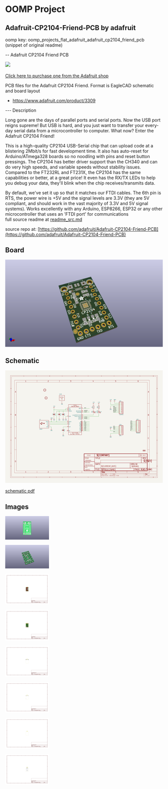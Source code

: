 # OOMP Project  
## Adafruit-CP2104-Friend-PCB  by adafruit  
  
oomp key: oomp_projects_flat_adafruit_adafruit_cp2104_friend_pcb  
(snippet of original readme)  
  
-- Adafruit CP2104 Friend PCB  
  
<a href="http://www.adafruit.com/products/3309"><img src="assets/image.jpg?raw=true" width="500px"><br/>  
Click here to purchase one from the Adafruit shop</a>  
  
PCB files for the Adafruit CP2104 Friend. Format is EagleCAD schematic and board layout  
* https://www.adafruit.com/product/3309  
  
--- Description  
  
Long gone are the days of parallel ports and serial ports. Now the USB port reigns supreme! But USB is hard, and you just want to transfer your every-day serial data from a microcontroller to computer. What now? Enter the Adafruit CP2104 Friend!  
  
This is a high-quality CP2104 USB-Serial chip that can upload code at a blistering 2Mbit/s for fast development time. It also has auto-reset for Arduino/ATmega328 boards so no noodling with pins and reset button pressings. The CP2104 has better driver support than the CH340 and can do very high speeds, and variable speeds without stability issues. Compared to the FT232RL and FT231X, the CP2104 has the same capabilities or better, at a great price! It even has the RX/TX LEDs to help you debug your data, they'll blink when the chip receives/transmits data.  
  
By default, we've set it up so that it matches our FTDI cables. The 6th pin is RTS, the power wire is +5V and the signal levels are 3.3V (they are 5V compliant, and should work in the vast majority of 3.3V and 5V signal systems). Works excellently with any Arduino, ESP8266, ESP32 or any other microcontroller that uses an 'FTDI port' for communications   
  full source readme at [readme_src.md](readme_src.md)  
  
source repo at: [https://github.com/adafruit/Adafruit-CP2104-Friend-PCB](https://github.com/adafruit/Adafruit-CP2104-Friend-PCB)  
## Board  
  
[![working_3d.png](working_3d_600.png)](working_3d.png)  
## Schematic  
  
[![working_schematic.png](working_schematic_600.png)](working_schematic.png)  
  
[schematic pdf](working_schematic.pdf)  
## Images  
  
[![working_3D_bottom.png](working_3D_bottom_140.png)](working_3D_bottom.png)  
  
[![working_3D_top.png](working_3D_top_140.png)](working_3D_top.png)  
  
[![working_assembly_page_01.png](working_assembly_page_01_140.png)](working_assembly_page_01.png)  
  
[![working_assembly_page_02.png](working_assembly_page_02_140.png)](working_assembly_page_02.png)  
  
[![working_assembly_page_03.png](working_assembly_page_03_140.png)](working_assembly_page_03.png)  
  
[![working_assembly_page_04.png](working_assembly_page_04_140.png)](working_assembly_page_04.png)  
  
[![working_assembly_page_05.png](working_assembly_page_05_140.png)](working_assembly_page_05.png)  
  
[![working_assembly_page_06.png](working_assembly_page_06_140.png)](working_assembly_page_06.png)  
